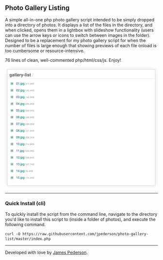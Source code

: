 ## Photo Gallery Listing
A simple all-in-one php photo gallery script intended to be simply dropped into a directory of photos. It displays a list of the files in the directory, and when clicked, opens them in a lightbox with slideshow functionality (users can use the arrow keys or icons to switch between images in the folder). Designed to be a replacement for my photo gallery script for when the number of files is large enough that showing previews of each file onload is too cumbersome or resource-intensive.

76 lines of clean, well-commented php/html/css/js. Enjoy!

![Preview](preview.gif)

*****

### Quick Install (cli)
To quickly install the script from the command line, navigate to the directory you'd like to install this script to (inside a folder of photos), and execute the following command.

```
curl -O https://raw.githubusercontent.com/jpederson/photo-gallery-list/master/index.php
```

*****

Developed with love by [James Pederson](https://jpederson.com).
